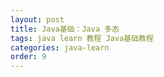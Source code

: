 ```yaml
---
layout: post
title: Java基础：Java 多态
tags: java learn 教程 Java基础教程
categories: java-learn
order: 9
---
```

